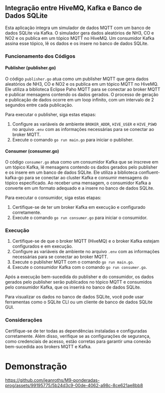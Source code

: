 ## Integração entre HiveMQ, Kafka e Banco de Dados SQLite

Esta aplicação integra um simulador de dados MQTT com um banco de dados SQLite via Kafka. O simulador gera dados aleatórios de NH3, CO e NO2 e os publica em um tópico MQTT no HiveMQ. Um consumidor Kafka assina esse tópico, lê os dados e os insere no banco de dados SQLite.

### Funcionamento dos Códigos

#### Publisher (publisher.go)

O código `publisher.go` atua como um publisher MQTT que gera dados aleatórios de NH3, CO e NO2 e os publica em um tópico MQTT no HiveMQ. Ele utiliza a biblioteca Eclipse Paho MQTT para se conectar ao broker MQTT e publicar mensagens contendo os dados gerados. O processo de geração e publicação de dados ocorre em um loop infinito, com um intervalo de 2 segundos entre cada publicação.

Para executar o publisher, siga estas etapas:

1. Configure as variáveis de ambiente `BROKER_ADDR`, `HIVE_USER` e `HIVE_PSWD` no arquivo `.env` com as informações necessárias para se conectar ao broker MQTT.
2. Execute o comando `go run main.go` para iniciar o publisher.

#### Consumer (consumer.go)

O código `consumer.go` atua como um consumidor Kafka que se inscreve em um tópico Kafka, lê mensagens contendo os dados gerados pelo publisher e os insere em um banco de dados SQLite. Ele utiliza a biblioteca confluent-kafka-go para se conectar ao cluster Kafka e consumir mensagens do tópico especificado. Ao receber uma mensagem, o consumidor Kafka a converte em um formato adequado e a insere no banco de dados SQLite.

Para executar o consumidor, siga estas etapas:

1. Certifique-se de ter um broker Kafka em execução e configurado corretamente.
2. Execute o comando `go run consumer.go` para iniciar o consumidor.

### Execução

1. Certifique-se de que o broker MQTT (HiveMQ) e o broker Kafka estejam configurados e em execução.
2. Configure as variáveis de ambiente no arquivo `.env` com as informações necessárias para se conectar ao broker MQTT.
3. Execute o publisher MQTT com o comando `go run main.go`.
4. Execute o consumidor Kafka com o comando `go run consumer.go`.

Após a execução bem-sucedida do publisher e do consumidor, os dados gerados pelo publisher serão publicados no tópico MQTT e consumidos pelo consumidor Kafka, que os inserirá no banco de dados SQLite.

Para visualizar os dados no banco de dados SQLite, você pode usar ferramentas como o SQLite CLI ou um cliente de banco de dados SQLite GUI.

### Considerações

Certifique-se de ter todas as dependências instaladas e configuradas corretamente. Além disso, verifique se as configurações de segurança, como credenciais de acesso, estão corretas para garantir uma conexão bem-sucedida aos brokers MQTT e Kafka.

# Demonstração

https://github.com/jeanroths/M9-ponderadas-prog/assets/99195775/5b24d3c9-00de-4062-a98c-8ce621ae8bb8

